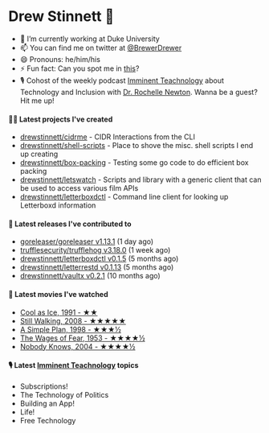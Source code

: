 
# Drew Stinnett 👋

- 🔭 I’m currently working at Duke University
- 📫 You can find me on twitter at [@BrewerDrewer](https://twitter.com/BrewerDrewer)
- 😄 Pronouns: he/him/his
- ⚡ Fun fact: Can you spot me in [this](https://www.youtube.com/watch?v=oL9WnB0qHBA)?
- 🎙 Cohost of the weekly podcast [Imminent Teachnology](https://podcast.imminentteachnology.com/) about Technology and Inclusion with [Dr. Rochelle Newton](https://www.linkedin.com/in/drrochellenewton/). Wanna be a guest? Hit me up!

#### 👨‍💻 Latest projects I've created
- [drewstinnett/cidrme](https://github.com/drewstinnett/cidrme) - CIDR Interactions from the CLI
- [drewstinnett/shell-scripts](https://github.com/drewstinnett/shell-scripts) - Place to shove the misc. shell scripts I end up creating
- [drewstinnett/box-packing](https://github.com/drewstinnett/box-packing) - Testing some go code to do efficient box packing
- [drewstinnett/letswatch](https://github.com/drewstinnett/letswatch) - Scripts and library with a generic client that can be used to access various film APIs
- [drewstinnett/letterboxdctl](https://github.com/drewstinnett/letterboxdctl) - Command line client for looking up Letterboxd information

#### 🚀 Latest releases I've contributed to
- [goreleaser/goreleaser v1.13.1](https://github.com/goreleaser/goreleaser/releases/tag/v1.13.1) (1 day ago)
- [trufflesecurity/trufflehog v3.18.0](https://github.com/trufflesecurity/trufflehog/releases/tag/v3.18.0) (1 week ago)
- [drewstinnett/letterboxdctl v0.1.5](https://github.com/drewstinnett/letterboxdctl/releases/tag/v0.1.5) (5 months ago)
- [drewstinnett/letterrestd v0.1.13](https://github.com/drewstinnett/letterrestd/releases/tag/v0.1.13) (5 months ago)
- [drewstinnett/vaultx v0.2.1](https://github.com/drewstinnett/vaultx/releases/tag/v0.2.1) (10 months ago)

#### 🍿 Latest movies I've watched
- [Cool as Ice, 1991 - ★★](https://letterboxd.com/mondodrew/film/cool-as-ice/)
- [Still Walking, 2008 - ★★★★★](https://letterboxd.com/mondodrew/film/still-walking/)
- [A Simple Plan, 1998 - ★★★½](https://letterboxd.com/mondodrew/film/a-simple-plan/)
- [The Wages of Fear, 1953 - ★★★★½](https://letterboxd.com/mondodrew/film/the-wages-of-fear/)
- [Nobody Knows, 2004 - ★★★★½](https://letterboxd.com/mondodrew/film/nobody-knows/)

#### 🎙 Latest [Imminent Teachnology](https://podcast.imminentteachnology.com/) topics
- Subscriptions!
- The Technology of Politics
- Building an App!
- Life!
- Free Technology
